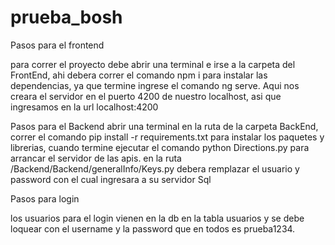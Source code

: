 # prueba_bosh

Pasos para el frontend


para correr el proyecto debe abrir una terminal e irse a la carpeta del FrontEnd, ahi debera correr el comando npm i para instalar las dependencias, ya que termine ingrese el comando ng serve. 
Aqui nos creara el servidor en el puerto 4200 de nuestro localhost, asi que ingresamos en la url localhost:4200


Pasos para el Backend
abrir una terminal en la ruta de la carpeta BackEnd, correr el comando pip install -r requirements.txt para instalar los paquetes y librerias, cuando termine ejecutar el comando
python Directions.py para arrancar el servidor de las apis.
en la ruta /Backend/Backend/generalInfo/Keys.py debera remplazar el usuario y password con el cual ingresara a su servidor Sql


Pasos para login


los usuarios para el login vienen en la db en la tabla usuarios y se debe loquear con el username y la password que en todos es prueba1234.
